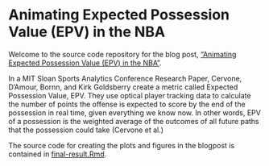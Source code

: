 # Animating Expected Possession Value (EPV) in the NBA

Welcome to the source code repository for the blog post, [“Animating Expected Possession Value (EPV) in the NBA”](https://www.howardbaik.com/posts/animating-epv-in-the-nba/).

In a MIT Sloan Sports Analytics Conference Research Paper, Cervone, D’Amour, Bornn, and Kirk Goldsberry create a metric called Expected Possession Value, EPV. They use optical player tracking data to calculate the number of points the offense is expected to score by the end of the possession in real time, given everything we know now. In other words, EPV of a possession is the weighted average of the outcomes of all future paths that the possession could take (Cervone et al.)

The source code for creating the plots and figures in the blogpost is contained in [final-result.Rmd](https://github.com/howardbaik/nba-animation/blob/master/final-result.Rmd).
